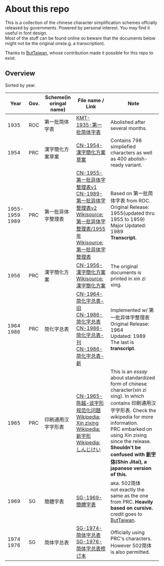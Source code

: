 # About this repo

This is a collection of the chinese character simplification schemes offcially released by governments. Powered by personal interest. You may find it useful in font design.  
Most of the stuff can be found online so beware that the documents below might not be the original one(e.g. a transcription).

Thanks to [ButTaiwan](https://github.com/ButTaiwan/evilsung/tree/master/resource), whose contribution made it possible for this repo to exist.

## Overview

Sorted by year.

| Year                | Gov. | Scheme(in oringal name) | File name / Link                                             | Note                                                         |
| ------------------- | ---- | ----------------------- | ------------------------------------------------------------ | ------------------------------------------------------------ |
| 1935                | ROC  | 第一批简体字表          | [KMT-1935-第一批简体字表](./KMT-1935-第一批简体字表.pdf)     | Abolished after several months.                              |
| 1954                | PRC  | 漢字簡化方案草案        | [CN-1954-漢字簡化方案草案](./CN-1954-漢字簡化方案草案.pdf)   | Contains 798 simpliefied characters as well as 400 abolish-ready variant. |
| 1955-1959<br />1989 | PRC  | 第一批异体字整理表      | [CN-1955-第一批异体字整理表v1](./CN-1955-第一批异体字整理表（非原件）v1.pdf)<br />[CN-1989-第一批异体字整理表v2](./CN-1955-第一批异体字整理表v2.pdf)<br />[Wikisource: 第一批异体字整理表/1955年](https://zh.wikisource.org/wiki/%E7%AC%AC%E4%B8%80%E6%89%B9%E5%BC%82%E4%BD%93%E5%AD%97%E6%95%B4%E7%90%86%E8%A1%A8/1955%E5%B9%B4)<br />[Wikisource: 第一批异体字整理表](https://zh.wikisource.org/wiki/%E7%AC%AC%E4%B8%80%E6%89%B9%E5%BC%82%E4%BD%93%E5%AD%97%E6%95%B4%E7%90%86%E8%A1%A8) | Based on 第一批简体字表 from ROC.<br />Original Release: 1955(updated thru 1955 to 1959)<br />Major Updated: 1989<br />**Transcript.** |
| 1956                | PRC  | 漢字簡化方案            | [CN-1956-漢字簡化方案](./CN-1956-漢字簡化方案.pdf)<br />[Wikisource: 漢字簡化方案](https://zh.wikipedia.org/wiki/%E6%B1%89%E5%AD%97%E7%AE%80%E5%8C%96%E6%96%B9%E6%A1%88) | The original documents is printed in xin zi xing.            |
| 1964<br />1986      | PRC  | 简化字总表              | [CN-1964-简化字总表-旧](./CN-1964-简化字总表-旧.pdf)<br />[CN-1986-简化字总表](./CN-1986-简化字总表.pdf)<br />[CN-1986-简化字总表-刊](./CN-1986-简化字总表-刊.pdf)<br />[CN-1986-简化字总表-新](./CN-1986-简化字总表-新.pdf) | Implemented w/ 第一批异体字整理表<br />Original Release: 1964<br />Updated: 1989<br />The last is **transcript**. |
| 1965                | PRC  | 印刷通用汉字字形表      | [CN-1965-陈越-谈字形规范化问题](./CN-1965-陈越-谈字形规范化问题.pdf)<br />[Wikipedia: Xin zixing](https://en.wikipedia.org/wiki/Xin_zixing)<br />[Wikipedia: 新字形](https://zh.wikipedia.org/wiki/%E6%96%B0%E5%AD%97%E5%BD%A2)<br />[Wikipedia: しんじけい](https://ja.wikipedia.org/wiki/%E6%96%B0%E5%AD%97%E5%BD%A2) | This is an *essay* about standardized form of chinese character(xin zi xing). In which contains 印刷通用汉字字形表. Check the wikipedia for more information.<br />PRC embarked on using Xin zixing since the release.<br />**Shouldn't be confused with [新字体](https://ja.wikipedia.org/wiki/%E6%96%B0%E5%AD%97%E4%BD%93)(Shin Jitai), a japanese version of this.** |
| 1969                | SG   | 簡體字表                | [SG-1969-簡體字表](./SG-1969-簡體字表.pdf)                   | aka. 502简体<br />not exactly the same as the one from PRC. **Heavily based on cursive.**<br />credit goes to [ButTaiwan](https://github.com/ButTaiwan). |
| 1974<br />1976      | SG   | 简体字总表              | [SG-1974-简体字总表](./SG-1974-简体字总表.pdf)<br />[SG-1976-简体字总表修订本](./SG-1976-简体字总表修订本.pdf) | Officially using PRC's characters. However 502简体 is also permitted. |

